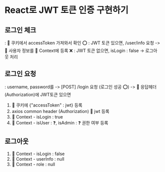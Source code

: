 # React로 JWT 토큰 인증 구현하기

## 로그인 체크
: 🍪 쿠키에서 accessToken 가져와서 확인
⭕ : JWT 토큰 있으면, /user/info 요청 -> 👤 사용자 정보를 🍞 Context에 등록
❌ : JWT 토큰 없으면, isLogin : false -> 로그아웃 처리

## 로그인 요청
: username, password를 -> [POST] /login 요청
  (로그인 성공 ⭕) -> 🎫 응답헤더 (Authorization)에 JWT토큰 있으면
  1. 🍪 쿠키에 {"accessToken" : jwt} 등록
  2. axios common header (Authorization) 💍 jwt 등록
  3. 🍞 Context - isLogin : true
  4. 🍞 Context - isUser : ❓, isAdmin : ❓ 권한 여부 등록

## 로그아웃
1. 🍞 Context - isLogin     : false
2. 🍞 Context - userInfo    : null
3. 🍞 Context - role        : null